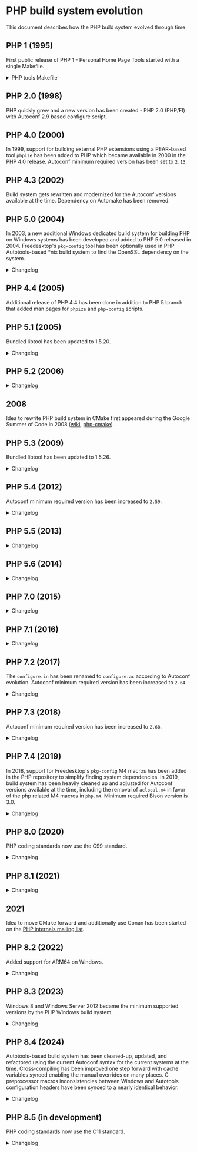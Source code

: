 # PHP build system evolution

This document describes how the PHP build system evolved through time.

## PHP 1 (1995)

First public release of PHP 1 - Personal Home Page Tools started with a single
Makefile.

<details>
<summary>PHP tools Makefile</summary>

```Makefile
#
# Makefile for the PHP Tools
#
# By Rasmus Lerdorf
#

#
# Here are the configurable options.
#
# For BSDi systems, use: -DFLOCK
# For SVR4 systems (Solaris - SunOS 5.4), use: -DLOCKF
# For SunOS systems use: -DFLOCK -DFILEH
# For AIX systems use: -DLOCKF -DLOCKFH
# For Linux use: -DLOCKF
# For BSD 4.3 use: -DFLOCK -DFILEH -DDIRECT
#
# If you want to disable the <!--!command--> feature add this: -DNOSYSTEM

OPTIONS = -DFLOCK

# Generic compiler options
#CFLAGS = -g -O2 -Wall -DDEBUG $(OPTIONS)
CFLAGS = -O2 $(OPTIONS)
CC = gcc
# If you don't have gcc, use these instead:
#CFLAGS = -g $(OPTIONS)
#CC = cc

TSOURCE = php/phpf.c php/phpl.c php/phplview.c php/phplmon.c php/common.c \
      php/error.c php/post.c php/wm.c php/common.h php/config.h \
      php/subvar.c php/html_common.h php/post.h php/version.h php/wm.h \
      php/Makefile php/README php/License

SOURCE = phpf.c phpl.c phplview.c phplmon.c common.c \
      error.c post.c wm.c common.h config.h \
      subvar.c html_common.h post.h version.h wm.h \
      Makefile README License

ALL: phpl.cgi phplmon.cgi phplview.cgi phpf.cgi

phpl.cgi: phpl.o wm.o common.o post.o subvar.o error.o
    $(CC) -o phpl.cgi phpl.o wm.o common.o post.o error.o subvar.o

phplmon.cgi: phplmon.o common.o
    $(CC) -o phplmon.cgi phplmon.o common.o

phplview.cgi: phplview.o common.o post.o error.o
    $(CC) -o phplview.cgi phplview.o common.o post.o error.o

phpf.cgi: phpf.o post.o error.o
    $(CC) -o phpf.cgi phpf.o post.o error.o common.o

php.tar: $(SOURCE)
    cd ..;tar -cf php/php.tar $(TSOURCE);cd php

error.o:    error.c html_common.h
phpl.o:     phpl.c config.h
phplmon.o:  phplmon.c config.h
phplview.o: phplview.c
wm.o:       wm.c
common.o:   common.c version.h common.h
post.o:     post.c html_common.h
phpf.o:     phpf.c html_common.h common.h
subvar.o:   subvar.c
```
</details>

## PHP 2.0 (1998)

PHP quickly grew and a new version has been created - PHP 2.0 (PHP/FI) with
Autoconf 2.9 based configure script.

## PHP 4.0 (2000)

In 1999, support for building external PHP extensions using a PEAR-based tool
`phpize` has been added to PHP which became available in 2000 in the PHP 4.0
release. Autoconf minimum required version has been set to `2.13`.

## PHP 4.3 (2002)

Build system gets rewritten and modernized for the Autoconf versions available
at the time. Dependency on Automake has been removed.

## PHP 5.0 (2004)

In 2003, a new additional Windows dedicated build system for building PHP on
Windows systems has been developed and added to PHP 5.0 released in 2004.
Freedesktop's `pkg-config` tool has been optionally used in PHP Autotools-based
\*nix build system to find the OpenSSL dependency on the system.

<details>
<summary>Changelog</summary>

### PHP 5.0 build system changes

#### Autotools

* Many new configure options.
* The `--with-servlet[=DIR]`, `--with-hyperwave` configure options have been
  removed.

</details>

## PHP 4.4 (2005)

Additional release of PHP 4.4 has been done in addition to PHP 5 branch that
added man pages for `phpize` and `php-config` scripts.

## PHP 5.1 (2005)

Bundled libtool has been updated to 1.5.20.

<details>
<summary>Changelog</summary>

### PHP 5.1 build system changes

#### Autotools

* Added new `-with-zend-vm=TYPE`, `--disable-reflection`, `--with-libdir=NAME`,
  `--enable-gcov`, `--with-ODBCRouter[=DIR]`, `--with-db1`, `--disable-hash`,
  `--disable-pdo`, `--with-pdo-dblib[=DIR]`, `--with-pdo-firebird[=DIR]`,
  `--with-pdo-mysql[=DIR]`, `--with-pdo-oci[=DIR]`, `--with-pdo-odbc`,
  `--with-pdo-pgsql[=DIR]`, `--with-pdo-sqlite`, `--disable-xmlreader`,
  `--with-libxml-dir=DIR`, `--disable-xmlwriter`, `--with-libexpat-dir=DIR`
  configure options.
* The `--enable-yp`, `--with-oci8-instant-client`, `--with-oracle[=DIR]`,
  `--with-ovrimos[=DIR]`, `--with-pfpro[=DIR]`, `--with-ingres[=DIR]`,
  `--with-mcve[=DIR]`, `--with-mnogosearch[=DIR]`, `--with-msession[=DIR]`,
  `--with-expat-dir=DIR`, `--with-tiff-dir[=DIR]`, `--with-cpdflib[=DIR]`,
  `--enable-dbx`, `--enable-dio`, `--with-fam` configure options have been
  removed.
* The bundled libtool gained the `--with-tags[=TAGS]` configure option.

#### Windows

* Removed configure options:
  * `--with-cpdflib`
  * `--enable-dbx`
  * `--enable-dio`
  * `--with-ingres`
  * `--with-mcve`
  * `--with-oracle`
* Added new configure options:
  * `--without-t1lib`
  * `--with-gmp`
  * `--disable-hash`
  * `--with-dblib`
  * `--disable-reflection`
  * `--enable-pdo`
  * `--with-pdo-dblib`
  * `--with-pdo-mssql`
  * `--with-pdo-firebird`
  * `--with-pdo-mysql`
  * `--with-pdo-oci`
  * `--with-pdo-oci8`
  * `--with-pdo-odbc`
  * `--with-pdo-pgsql`
  * `--with-pdo-sqlite`
  * `--disable-xmlreader`
  * `--disable-xmlwriter`
* The `--with-exif` configure options has been renamed to `--enable-exif`.

</details>

## PHP 5.2 (2006)

<details>
<summary>Changelog</summary>

### PHP 5.2 build system changes

#### Abstract

* Added new `--disable-filter`, `--disable-json`, `--disable-mbregex-backtrack`,
  `--enable-zip` configure options.
* The `--enable-memory-limit`, `--enable-filepro`, `--with-informix` configure
  options have been removed.

#### Autotools

* Added new `--without-sqlite3[=DIR]`, `--with-libexpat-dir=DIR` configure
  options.
* The `--disable-zend-memory-manager`, `--with-hwapi[=DIR]`,
  `--with-fdftk[=DIR]`, `--enable-versioning` configure options have been
  removed.
* The `--with-mod_charset` configure option has been renamed to
  `--enable-mod-charset`.
* The `--with-inifile` configure option has been renamed to `--enable-inifile`.
* The `--with-flatfile` configure option has been renamed to
  `--enable-flatfile`.

#### Windows

* Added new `--enable-apache2filter`, `--enable-apache2-2filter`,
  `--enable-apache2-2handler`, `--with-pdo-sqlite-external` configure options.
* The `--disable-memory-manager`, `--without-pcre-regex` configure options have
  been removed.

</details>

## 2008

Idea to rewrite PHP build system in CMake first appeared during the Google
Summer of Code in 2008 ([wiki](https://wiki.php.net/internals/cmake),
[php-cmake](https://github.com/gloob/php-cmake)).

## PHP 5.3 (2009)

Bundled libtool has been updated to 1.5.26.

<details>
<summary>Changelog</summary>

### PHP 5.3 build system changes

#### Abstract

* Added new `--with-enchant`, `--enable-fileinfo`, `--enable-intl`,
  `--disable-phar` configure options.
* The `--enable-dbase`, `--with-fbsql`, `--with-mime-magic`, `--with-ming`,
  `--disable-reflection`, `--disable-spl` configure options have been removed.

#### Autotools

* New configure options:
  * `--enable-re2c-cgoto`
  * `--enable-fpm`
  * `--with-fpm-user[=USER]`
  * `--with-fpm-group[=GRP]`
  * `--with-litespeed`
  * `--with-icu-dir=DIR`
  * `--with-onig[=DIR]`
  * `--with-pcre-dir`
  * `--enable-mysqlnd`
  * `--disable-mysqlnd-compression-support`
  * `--with-zlib-dir[=DIR]`

* Removed configure options:
  * `--enable-fastcgi`
  * `--enable-force-cgi-redirect`
  * `--enable-discard-path`
  * `--disable-path-info-check`
  * `--with-fdftk`
  * `--with-ttf[=DIR]`
  * `--with-msql[=DIR]`
  * `--with-sybase[=DIR]`
  * `--with-ncurses[=DIR]`

#### Windows

* The `--enable-prefix` configure option has been renamed to `--with-prefix`.
* Added new `--with-mp`, `--enable-security-flags`, `--enable-static-analyze`,
  `--enable-apache2-4handler`, `--without-ereg`,
  `--without-mysqlnd`, `--with-oci8-11g`,
  `--with-sqlite3`, `--enable-phar-native-ssl` configure
  options.
* The `--disable-fastcgi`, `--disable-path-info-check`,
  `--disable-force-cgi-redirect`,
  `--with-fdf`, `--with-msq`,
  `--with-pdo-oci8` configure options
  have been removed.

</details>

## PHP 5.4 (2012)

Autoconf minimum required version has been increased to `2.59`.

<details>
<summary>Changelog</summary>

### PHP 5.4 build system changes

#### Abstract

* The `--enable-zend-multibyte`, `--with-sqlite` configure options have been
  removed.

#### Autotools

* Added new `--enable-zend-signals`, `--with-vpx-dir=DIR`, `--with-tcadb=DIR`,
  `--enable-dtrace`, `--with-fpm-systemd` configure options.
* The `--enable-sqlite-utf8`, `--enable-ucd-snmp-hack`, `--enable-magic-quotes`,
  `--with-exec-dir[=DIR]`, `--enable-safe-mode` configure options have been
  removed.

#### Windows

* Added new `--enable-pgi`, `--with-pgo` configure options.

</details>

## PHP 5.5 (2013)

<details>
<summary>Changelog</summary>

### PHP 5.5 build system changes

#### Abstract

* Added new `--enable-opcache` configure option.

#### Autotools

* The `--with-curlwrappers` configure option has been removed.

#### Windows

* Added new `--without-libvpx`, `--with-libmbfl`, `--with-odbcver` configure
  options.

</details>

## PHP 5.6 (2014)

<details>
<summary>Changelog</summary>

### PHP 5.6 build system changes

#### Autotools

* Added new `--enable-phpdbg`, `--enable-phpdbg-debug`, `--with-libzip=DIR`
  configure options.

#### Windows

* The `--enable-static-analyze` configure option has been removed.
* Added new `--with-analyzer`, `--enable-phpdbg`, `--enable-phpdbgs`,
  `--with-oci8-12c` configure options.

</details>

## PHP 7.0 (2015)

<details>
<summary>Changelog</summary>

### PHP 7.0 build system changes

#### Abstract

* The `--with-aolserver`, `--with-apache-hooks`, `--with-pi3web`,
  `--with-mssql`, `--with-sybase-ct`, `--with-mysql` configure options have been
  removed.
* Added new configure options `--enable-phpdbg-webhelper`,
  `--disable-opcache-file`, `--with-pcre-jit`

#### Autotools

* Added new `--disable-gcc-global-regs`, `--with-fpm-acl`,
  `--with-system-ciphers`, , `--with-webp-dir=DIR`,
  `--with-odbcver=HEX`,
  `--disable-huge-code-pages` configure option.
* The `--with-apxs=FILE`, `--with-apache=DIR`,
  `--enable-mod-charset`, `--with-apxs2filter`,
  `--with-apache-hooks-static=DIR`, `--with-caudium=DIR`,
  `--with-continuity=DIR`, `--with-isapi=DIR`, `--with-milter=DIR`,
  `--with-nsapi=DIR`, `--with-phttpd=DIR`,
  `--with-roxen=DIR`, `--enable-roxen-zts`, `--with-thttpd=SRCDIR`,
  `--with-tux=MODULEDIR`, `--with-webjames=SRCDIR`, `--with-regex=TYPE`,
  `--with-vpx-dir=DIR`, `--with-t1lib=DIR`,
  `--with-zend-vm=TYPE` configure
  options have been removed.

#### Windows

* Besides Visual Studio, building with Clang or Intel Composer is now possible.
  To enable an alternative toolset, the configure option
  `--with-toolset=[vs,clang,icc]` has been added to the main build system and
  phpize.
* The `configure.js` now produces response files which are passed to the linker
  and library manager. This solved the issues with the long command lines which
  can exceed the OS limit.
* With the Clang toolset, an option `--with-uncritical-warn-choke` has been
  added to suppress the most frequent false positive warnings.
* The `--with-mp` configure option by default utilizes all the available cores.
  Enabled by default for release builds and can be disabled with the special
  `disable` keyword.
* Added new configure options `--with-toolset`,
  `--without-uncritical-warn-choke`, `--with-codegen-arch`, `--with-all-shared`,
  `--disable-test-ini`, `--with-test-ini-ext-exclude`, `--without-libwebp`,
  `--enable-sysvshm`.
* The `--enable-apache`, `--with-apache-includes`, `--with-apache-libs`,
  `--enable-apache2filter`, `--enable-apache2-2filter`, `--enable-isapi`,
  `--enable-nsapi`, `--with-nsapi-includes`, `--with-nsapi-libs`,
  `--without-ereg`, `--without-t1lib`, `--without-libvpx`, `--with-dblib`
  configure options have been removed.

</details>

## PHP 7.1 (2016)

<details>
<summary>Changelog</summary>

### PHP 7.1 build system changes

#### Windows

* Added support for the static analysis with Clang and Cppcheck by passing the
  `clang` or `cppcheck` keyword to the `--with-analyzer` configure option.
* Added new configure option `--without-readline`.

</details>

## PHP 7.2 (2017)

The `configure.in` has been renamed to `configure.ac` according to Autoconf
evolution. Autoconf minimum required version has been increased to `2.64`.

<details>
<summary>Changelog</summary>

### PHP 7.2 build system changes

#### Abstract

* Added new configure options `--with-lmdb`, `--with-sodium`,
  `--with-password-argon2`, `--enable-zend-test`.
* The `--with-mcrypt` configure option has been removed.

#### Autotools configure options

* The `--enable-gd-native-ttf` configure option has been removed.
* Added `--enable-phpdbg-readline`, `--with-valgrind=DIR`,
  `--with-pcre-valgrind=DIR` configure options.

#### Windows

* The `--enable-one-shot` configure option has been removed.
* Added new configure options `--enable-sanitizer`, `--with-config-profile`,
  `--with-qdbm`, `--with-db`

</details>

## PHP 7.3 (2018)

Autoconf minimum required version has been increased to `2.68`.

<details>
<summary>Changelog</summary>

### PHP 7.3 build system changes

#### Abstract

* The `--with-libmbfl` configure option has been removed.

#### Autotools configure options

* The `--with-ODBCRouter=DIR`, and `--with-birdstep=DIR` configure options have
  been removed.

#### Windows

* Added new `--with-verbosity`, `--enable-native-intrinsics` configure options.

</details>

## PHP 7.4 (2019)

In 2018, support for Freedesktop's `pkg-config` M4 macros has been added in the
PHP repository to simplify finding system dependencies. In 2019, build system
has been heavily cleaned up and adjusted for Autoconf versions available at the
time, including the removal of `aclocal.m4` in favor of the php related M4
macros in `php.m4`. Minimum required Bison version is 3.0.

<details>
<summary>Changelog</summary>

### PHP 7.4 build system changes

#### Abstract

* Added new configure option `--with-ffi`.
* The hash extension is now always available, meaning the `--enable-hash`
  configure argument has been removed.
* The `--with-interbase` configure option has been removed.
* The `--disable-mbregex-backtrack` configure option has been removed.
* The `--enable/disable-opcache-file` configure option has been removed.
* Symbols `HAVE_DATE`, `HAVE_REFLECTION`, and `HAVE_SPL` have been removed. It
  should be considered to have these extensions always available.
* Removed unused build time symbols: `PHP_ADA_INCLUDE`, `PHP_ADA_LFLAGS`,
  `PHP_ADA_LIBS`, `PHP_APACHE_INCLUDE`, `PHP_APACHE_TARGET`,
  `PHP_FHTTPD_INCLUDE`, `PHP_FHTTPD_LIB`, `PHP_FHTTPD_TARGET`, `PHP_CFLAGS`,
  `PHP_DBASE_LIB`, `PHP_BUILD_DEBUG`, `PHP_GDBM_INCLUDE`, `PHP_IBASE_INCLUDE`,
  `PHP_IBASE_LFLAGS`, `PHP_IBASE_LIBS`, `PHP_IFX_INCLUDE`, `PHP_IFX_LFLAGS`,
  `PHP_IFX_LIBS`, `PHP_INSTALL_IT`, `PHP_IODBC_INCLUDE`, `PHP_IODBC_LFLAGS`,
  `PHP_IODBC_LIBS`, `PHP_MSQL_LFLAGS`, `PHP_MSQL_INCLUDE`, `PHP_MSQL_LFLAGS`,
  `PHP_MSQL_LIBS`, `PHP_MYSQL_INCLUDE`, `PHP_MYSQL_LIBS`, `PHP_MYSQL_TYPE`,
  `PHP_OCI8_SHARED_LIBADD`, `PHP_ORACLE_SHARED_LIBADD`, `PHP_ORACLE_DIR`,
  `PHP_ORACLE_VERSION`, `PHP_PGSQL_INCLUDE`, `PHP_PGSQL_LFLAGS`,
  `PHP_PGSQL_LIBS`, `PHP_SOLID_INCLUDE`, `PHP_SOLID_LIBS`,
  `PHP_EMPRESS_INCLUDE`, `PHP_EMPRESS_LIBS`, `PHP_SYBASE_INCLUDE`,
  `PHP_SYBASE_LFLAGS`, `PHP_SYBASE_LIBS`, `PHP_DBM_TYPE`, `PHP_DBM_LIB`,
  `PHP_LDAP_LFLAGS`, `PHP_LDAP_INCLUDE`, `PHP_LDAP_LIBS`.
* Removed unused symbols: `HAVE_CURL_EASY_STRERROR`, `HAVE_CURL_MULTI_STRERROR`,
  `HAVE_MPIR`, `HAVE_MBSTR_CN`, `HAVE_MBSTR_JA`, `HAVE_MBSTR_KR`,
  `HAVE_MBSTR_RU`, `HAVE_MBSTR_TW`.

#### Autotools

* Added `--ini-path` and `--ini-dir` options to php-config.
* The `configure --help` now also outputs `--program-suffix` and
  `--program-prefix` information by using the Autoconf `AC_ARG_PROGRAM` macro.
* Minimum Bison version is 3.0+ for generating parser files.

##### Configure options

* Many system dependencies are now discovered with pkg-config and some configure
  options don't accept directory argument anymore.
* The filter extension no longer exposes the `--with-pcre-dir` configure
  argument and therefore allows shared builds with `./configure`.
* Added new `--enable-rtld-now` configure option to switch the dlopen behavior
  from `RTLD_LAZY` to `RTLD_NOW`.
* Added new configure option `--enable-werror` to turn compiler warnings into
  errors.
* Added new `--with-external-gd` configure option.
* Added new `--with-expat` configure option.
* The `--with-pcre-valgrind` and `--with-valgrind` have been merged, and
  Valgrind is detected by pkg-config.
* The `--with-pear` option has been deprecated.
* The `--with-litespeed` configure option has been renamed to
  `--enable-litespeed`.
* The `--enable/disable-libxml` configure option has been renamed to
  `--with/without-libxml`.
* The `--with-libxml-dir` configure option has been removed.
* The `--with-pcre-regex` configure option has been removed.
* The `--with/without-gd` configure option has been renamed to
  `--enable/disable-gd`.
* The `--with-webp-dir` configure option has been renamed to `--with-webp`.
* The ` --with-jpeg-dir` configure option has been renamed to `--with-jpeg`.
* The `--with-png-dir` configure option has been removed.
* The `--with-xpm-dir` configure option has been renamed to `--with-xpm`.
* The `--with-freetype-dir` configure option has been renamed to
  `--with-freetype`.
* The `--with-icu-dir` configure option has been removed.
* The `--with-onig` configure option has been removed (bundled Oniguruma library
  has been removed in favor of the system Oniguruma library).
* The `--enable-embedded-mysqli` configure option has been removed.
* The `--enable-wddx` configure option has been removed.
* The `--with-libexpat-dir` configure option has been removed.
* The `--enable/disable-zip` configure option has been renamed to
  `--with/without-zip`.
* The `--with-libzip` configure option has been removed.
* The `--with-recode` configure option has been removed.

##### Autoconf local macros

* Obsolescent macros `AC_FUNC_VPRINTF` and `AC_FUNC_UTIME_NULL` have been
  removed. Symbols `HAVE_VPRINTF` and `HAVE_UTIME_NULL` are no longer defined
  since they are not needed on the current systems.
* Local PHP Autoconf unused or obsolete macros have been removed:
  `PHP_TARGET_RDYNAMIC`, `PHP_SOLARIS_PIC_WEIRDNESS`, `PHP_SYS_LFS`,
  `PHP_AC_BROKEN_SPRINTF`, `PHP_EXTENSION`, `PHP_DECLARED_TIMEZONE`,
  `PHP_CHECK_TYPES`, `PHP_CHECK_64BIT`, `PHP_READDIR_R_TYPE`,
  `PHP_SETUP_KERBEROS`.
* Local `PHP_TM_GMTOFF` Autoconf macro has been replaced with Autoconf's
  `AC_CHECK_MEMBERS`. The `HAVE_TM_GMTOFF` symbol is replaced with
  `HAVE_STRUCT_TM_TM_GMTOFF` and `HAVE_TM_ZONE` symbol is replaced with
  `HAVE_STRUCT_TM_TM_ZONE`.
* `PHP_PROG_BISON` macro now takes two optional arguments - minimum required
  version and excluded versions that aren't supported.
* `PHP_PROG_RE2C` is not called in the generated `configure.ac` for extensions
  anymore and now takes one optional argument - minimum required version.
* Removed unused `AC_PROG_CC_C_O` check and the `NO_MINUS_C_MINUS_O` symbol.
* Obsolescant checks for headers and functions that are part of C89 have
  been removed. The following symbols are therefore no longer defined by the
  PHP build system at the configure step and shouldn't be used anymore:
  `HAVE_SETLOCALE`, `HAVE_LOCALECONV`, `HAVE_STRSTR`, `HAVE_STRTOL`,
  `HAVE_STRBRK`, `HAVE_PERROR`, `HAVE_STRFTIME`, `HAVE_TZNAME`, `HAVE_STDARG_H`,
  `HAVE_STRING_H`, `HAVE_STDLIB_H`, `HAVE_SYS_VARARGS_H`, `HAVE_ASSERT_H`,
  `HAVE_SYS_DIR_H`, `TM_IN_SYS_TIME`, `HAVE_STRTOD`, `HAVE_STRCOLL`,
  `HAVE_ERRNO_H`, `HAVE_MEMCPY`, `HAVE_SNPRINTF`, `HAVE_STDIO_H`,
  `HAVE_STRPBRK`, `HAVE_TIME_H`, `HAVE_LIMITS_H`, `HAVE_STRTOUL`,
  `HAVE_SYS_NDIR_H`, `HAVE_SYS_TIMES_H`, `PHP_HAVE_STDINT_TYPES`,
  `HAVE_SIGNAL_H`, `HAVE_STRERROR`.
* Removed unused check for `dev/arandom` and the `HAVE_DEV_ARANDOM` symbol.
* Remove unused functions checks: `HAVE_MBSINIT`, `HAVE_MEMPCPY`,
  `HAVE_SETPGID`, `HAVE_STRPNCPY`, `HAVE_STRTOULL`, `HAVE_VSNPRINTF`,
  `HAVE_CUSERID`, `HAVE_LRAND48`, `HAVE_RANDOM`, `HAVE_SRAND48`, `HAVE_SRANDOM`,
  `HAVE_STRDUP`, `HAVE_GCVT`, `HAVE_ISASCII`, `HAVE_LINK`, `HAVE_LOCKF`,
  `HAVE_SOCKOPT`, `HAVE_SETVBUF`, `HAVE_SIN`, `HAVE_TEMPNAM`.
* Unused check for `struct cmsghdr` and symbol `HAVE_CMSGHDR` have been removed.
* Unused `ApplicationServices/ApplicationServices.h` headers check and
  `HAVE_APPLICATIONSERVICES_APPLICATIONSERVICES_H` symbol have been removed.
* `PHP_DEBUG_MACRO` macro has been removed.
* `PHP_CHECK_CONFIGURE_OPTIONS` macro has been removed. Default Autoconf's
  `--enable-option-checking=fatal` option can be used in the configure step
  to enable error when invalid options are used.
* Removed unused check and symbols `HAVE_SHM_MMAP_ZERO`, `HAVE_SHM_MMAP_FILE`.
* Removed unused check and symbol `MISSING_MSGHDR_MSGFLAGS`.

#### Windows

* Visual Studio 2019 is utilized for the Windows builds
* Removed unused defined symbol `HAVE_LIBBIND`.
* The `--with-pdo-sqlite-external` configure option has been removed.
* The `--with-wddx` configure option has been removed.

</details>

## PHP 8.0 (2020)

PHP coding standards now use the C99 standard.

<details>
<summary>Changelog</summary>

### PHP 8.0 build system changes

#### Abstract

* Removed the `--enable/disable-json`, `--with-xmlrpc` configure options.
* Added new `--disable-opcache-jit` configure option.

#### Autotools configure options

* The `--with-expat`, `--with-iconv-dir=DIR`, `--enable-maintainer-zts`,
  `--disable-inline-optimization`, `--with-tsrm-pth`, `--with-tsrm-st`,
  `--with-tsrm-pthreads` configure options has been removed.
* Added `--with-fpm-apparmor`, `--enable-fuzzer`, `--enable-fuzzer-msan`,
  `--enable-debug-assertions`, `--enable-zts`, `--enable-memory-sanitizer`,
  configure options.

#### Windows

* Removed the `--enable-crt-debug` configure option.
* Added new `--with-oci8-19` configure option.

</details>

## PHP 8.1 (2021)

<details>
<summary>Changelog</summary>

### PHP 8.1 build system changes

* Minimum OpenSSL version 1.0.2

#### Abstract

* The `--enable-phpdbg-webhelper` configure option has been removed.
* Added new `--enable-dl-test` configure option.

#### Autotools configure options

* The `--with-password-argon2` doesn't accept the argument anymore.
* Added the `--enable-address-sanitizer`, `--enable-undefined-sanitizer`,
  `--with-avif`, `--with-external-libcrypt`, `--disable-fiber-asm`,
  `--enable-zend-max-execution-timers` configure options.

#### Windows

* Added new `--disable-vs-link-compat` and `--with-libavif` configure options.

</details>

## 2021

Idea to move CMake forward and additionally use Conan has been started on the
[PHP internals mailing list](https://externals.io/message/116655).

## PHP 8.2 (2022)

Added support for ARM64 on Windows.

<details>
<summary>Changelog</summary>

### PHP 8.2 build system changes

* The build system now requires PHP 7.4.0 at least. Previously PHP 7.1 was
  required.
* Unsupported libxml2 2.10.0 symbols are no longer exported on Windows.
* Identifier names for namespaced functions generated from stub files through
  `gen_stub.php` have been changed. This requires that namespaced functions
  should be declared via the `PHP_FUNCTION` macro by using the fully qualified
  function name (whereas each part is separated by `_`) instead of just the
  function name itself.

#### Autotools

* The `--enable-fuzzer-msan` configure option has been removed.
* The `--with-mysqli` doesn't accept the DIR argument anymore.
* Added the `--with-fpm-selinux` configure option.

#### Windows

* Added support for ARM64.
* The `--with-oci8` configure option has been removed.
* The zip extension is now built as shared library (DLL) by default.

</details>

## PHP 8.3 (2023)

Windows 8 and Windows Server 2012 became the minimum supported versions by the
PHP Windows build system.

<details>
<summary>Changelog</summary>

### PHP 8.3 build system changes

#### Autotools

* `PHP_EXTRA_VERSION` can be passed to configure script to control custom PHP
  build versions: `./configure PHP_EXTRA_VERSION="-acme"`
* `LDFLAGS` are not unset anymore allowing them to be adjusted e.g.
  `LDFLAGS="..." ./configure`
* Removed the `HAVE_DEV_URANDOM` compile time check.
* Added new configure option `--with-capstone`.

</details>

## PHP 8.4 (2024)

Autotools-based build system has been cleaned-up, updated, and refactored using
the current Autoconf syntax for the current systems at the time. Cross-compiling
has been improved one step forward with cache variables synced enabling the
manual overrides on many places. C preprocessor macros inconsistencies between
Windows and Autotools configuration headers have been synced to a nearly
identical behavior.

<details>
<summary>Changelog</summary>

### PHP 8.4 build system changes

#### Abstract

* The configure options `--with-imap`, `--with-pdo-oci`, and `--with-pspell`
  have been removed.
* The configure option `--with-mhash` emits deprecation warning.
* New configure option `--with-openssl-legacy-provider` to enable OpenSSL legacy
  provider.
* New configure option `--with-openssl-argon2` to enable `PASSWORD_ARGON2` from
  OpenSSL 3.2.
* Symbol `SIZEOF_SHORT` removed (size of 2 on 32-bit and 64-bit platforms).
* Symbol `DBA_CDB_MAKE` removed in ext/dba.
* Symbols `HAVE_LIBM`, `HAVE_INET_ATON`, `HAVE_SIGSETJMP` have been removed.

#### Autotools

* Added php-config `--lib-dir` and `--lib-embed` options for PHP embed SAPI.
* Removed linking with obsolete dnet_stub library in ext/pdo_dblib.
* Removed checking and linking with obsolete libbind for some functions.

##### Autotools configure options

* The `--with-imap-ssl`, `--with-oci8`, `--with-zlib-dir`, and `--with-kerberos`
  have been removed.
* The `--with-openssl-dir` has been removed. SSL support in ext/ftp and
  ext/mysqlnd is enabled implicitly, when building with ext/openssl
  (`--with-openssl`), or explicitly by using new configure options
  `--with-ftp-ssl` and `--with-mysqlnd-ssl`.

##### Changes to main/php_config.h

* `MISSING_FCLOSE_DECL` preprocessor macro and Autoconf macro
  `PHP_MISSING_FCLOSE_DECL` have been removed.
* `PHP_CHECK_IN_ADDR_T` Autoconf macro and `in_addr_t` fallback definition to
  `u_int` has been removed in favor of `AC_CHECK_TYPES` Autoconf macro.
* `PHP_HAVE_AVX512_SUPPORTS` and `PHP_HAVE_AVX512_VBMI_SUPPORTS` are now either
  defined to 1 or undefined.

* Removed preprocessor macros:
  * `COOKIE_IO_FUNCTIONS_T` removed in favor of `cookie_io_functions_t`.
  * `DARWIN` has been removed in favor of `__APPLE__` to target Darwin systems.
  * `HAVE_BSD_ICONV`
  * `HAVE_DLOPEN`
  * `HAVE_DLSYM`
  * `HAVE_JSON` has been removed (ext/json is always available since PHP 8.0).
  * `HAVE_LIBCRYPT`
  * `HAVE_LIBPQ`
  * `HAVE_LIBRT`
  * `HAVE_MYSQL`
  * `HAVE_ODBC2` has been removed in ext/odbc.
  * `HAVE_PDO_SQLITELIB`
  * `HAVE_PHPDBG`
  * `HAVE_STRPTIME_DECL_FAILS` has been removed in favor of `HAVE_DECL_STRPTIME`.
  * `HAVE_TIMER_CREATE`
  * `HAVE_TOKENIZER` has been removed in ext/tokenizer.
  * `HAVE_WAITPID`
  * `PHP_FPM_GROUP`
  * `PHP_FPM_SYSTEMD`
  * `PHP_FPM_USER`
  * `PTHREADS`
  * `ZEND_FIBER_ASM`

* Renamed preprocessor macros:
  * `HAVE_SOCKADDR_UN_SUN_LEN` has been renamed to
    `HAVE_STRUCT_SOCKADDR_UN_SUN_LEN`.
  * `HAVE_UTSNAME_DOMAINNAME` has been renamed to
    `HAVE_STRUCT_UTSNAME_DOMAINNAME`.

##### Autoconf local macros

* Autoconf macro `PHP_DEFINE` (atomic includes) removed in favor of `AC_DEFINE`
  and extensions's config.h.
* Autoconf macro `PHP_WITH_SHARED` has been removed in favor of `PHP_ARG_WITH`.
* Autoconf macro `PHP_STRUCT_FLOCK` has been removed in favor of
  `AC_CHECK_TYPES`.
* Autoconf macro `PHP_SOCKADDR_CHECKS` has been removed in favor of
  `AC_CHECK_TYPES` and `AC_CHECK_MEMBERS`.
* Autoconf macro `PHP_CHECK_GCC_ARG` has been removed since PHP 8.0 in favor
  of `AX_CHECK_COMPILE_FLAG`.
* Autoconf macro `PHP_PROG_RE2C` got a new 2nd argument to define common
  default re2c command-line options substituted to the Makefile `RE2C_FLAGS`
  variable.
* Autoconf macros `PHP_CHECK_BUILTIN_*` have been removed in favor of
  `PHP_CHECK_BUILTIN` and all `PHP_HAVE_BUILTIN_*` symbols changed to be either
  undefined or defined to 1 whether compiler supports the builtin.
* Autoconf macro `PHP_SETUP_OPENSSL` doesn't accept the 3rd argument anymore.
* Autoconf macro `PHP_EVAL_LIBLINE` got a new 3rd argument to override the
  ext_shared checks.
* Autoconf macro `PHP_SETUP_LIBXML` doesn't define the redundant `HAVE_LIBXML`
  symbol anymore and requires at least libxml2 2.9.4.
* Autoconf macro `PHP_SETUP_ICONV` doesn't define the `HAVE_ICONV` symbol
  anymore.
* Autoconf macro `PHP_AP_EXTRACT_VERSION` is obsolete in favor of the
  `apxs -q HTTPD_VERSION`.
* Autoconf macro `PHP_OUTPUT` is obsolete in favor of `AC_CONFIG_FILES`.
* Autoconf macro `PHP_TEST_BUILD` is obsolete in favor of `AC_*` macros.
* Autoconf macro `PHP_BUILD_THREAD_SAFE` is obsolete in favor of setting the
  enable_zts variable manually.
* Autoconf macro `PHP_DEF_HAVE` is obsolete in favor of `AC_DEFINE`.
* Autoconf macro `PHP_PROG_SETUP` now accepts an argument to set the minimum
  required PHP version during the build.
* Autoconf macro `PHP_INSTALL_HEADERS` arguments can now be also
  blank-or-newline-separated lists instead of only separated with whitespace or
  backslash-then-newline.
* Autoconf macro `PHP_ADD_BUILD_DIR` now also accepts 1st argument as a
  blank-or-newline-separated separated list.
* Autoconf macros `PHP_NEW_EXTENSION`, `PHP_ADD_SOURCES`, `PHP_ADD_SOURCES_X`,
  `PHP_SELECT_SAPI` now have the source files and flags arguments normalized
  so the list of items can be passed as a blank-or-newline-separated list.
* Autoconf macro `PHP_ADD_INCLUDE` now takes also a blank-or-newline-separated
  list of include directories instead of a single directory. The "prepend"
  argument is validated at Autoconf compile time.
* TSRM/tsrm.m4 file and its `TSRM_CHECK_PTHREADS` macro have been removed.
* Added pkg-config support to find libpq for the pdo_pgsql and pgsql
  extensions. The libpq paths can be customized with the `PGSQL_CFLAGS` and
  PGSQL_LIBS environment variables. When a directory argument is provided to
  configure options (`--with-pgsql=DIR` or `--with-pdo-pgsql=DIR`), it will
  be used instead of the pkg-config search.
* Added pkg-config support to find unixODBC and iODBC for the pdo_odbc
  extension.
* Added pkg-config support to find GNU MP library. As a fallback default
  system paths are searched. When a directory argument is provided
  (`--with-gmp=DIR`), it will be used instead of the pkg-config.
* Added optional pkg-config support to find NET-SNMP library. As a fallback
  net-snmp-config utility is used like before.
* Cache variables synced to php_cv_\* naming scheme. When used for
  advanced cross-compilation, these have been renamed:
  * ac_cv_copy_file_range             -> php_cv_func_copy_file_range
  * ac_cv_flush_io                    -> php_cv_have_flush_io
  * ac_cv_func_getaddrinfo            -> php_cv_func_getaddrinfo
  * ac_cv_have_broken_gcc_strlen_opt  -> php_cv_have_broken_gcc_strlen_opt
  * ac_cv_have_pcre2_jit              -> php_cv_have_pcre2_jit
  * ac_cv_pread                       -> php_cv_func_pread
  * ac_cv_pwrite                      -> php_cv_func_pwrite
  * ac_cv_syscall_shadow_stack_exists -> php_cv_have_shadow_stack_syscall
  * ac_cv_time_r_type                 -> php_cv_time_r_type
  * ac_cv_write_stdout                -> php_cv_have_write_stdout
  and all other checks wrapped with their belonging cache variables.
* Backticks command substitutions in Autoconf code have been replaced with
  `$(...)`. Passing double escaped Makefile variables `\\$(VAR)` to some
  Autoconf macros should be now done with `\$(VAR)` or by using regular shell
  variables.

#### Windows

* Building with Visual Studio requires at least Visual Studio 2019.
* Added Bison flag `-Wall` when generating lexer files as done in \*nix
  build system.
* `FIBER_ASSEMBLER` and `FIBER_ASM_ARCH` Makefile variables removed in favor of
  `PHP_ASSEMBLER` and `FIBER_ASM_ABI`.
* The `win32/build/libs_version.txt` file has been removed.
* MSVC builds use the new preprocessor (`/Zc:preprocessor`).
* The `CHECK_HEADER_ADD_INCLUDE` function consistently defines preprocessor
  macros `HAVE_<header>_H` either to value 1 or leaves them undefined to
  match the Autotools headers checks.

##### Windows configure options

* The configure options `--with-oci8-11g`, `--with-oci8-12c`,
  `--with-oci8-19`, and `--enable-apache2-2handler` have been removed.
* The configure option `--enable-apache2-4handler` became an alias for the
  preferred `--enable-apache2handler`.
* Added new configure option `--enable-phpdbg-debug` to build phpdbg in
  debug mode.
* Added support for native AVX-512 builds with
  `--enable-native-intrinsics=avx512` configure option.

##### Changes to main/config.w32.h

* `HAVE_WIN32_NATIVE_THREAD`, `USE_WIN32_NATIVE_THREAD`, `ENABLE_THREADS`
  symbols in ext/mbstring/libmbfl removed.
* `HAVE_PHP_SOAP` symbol renamed to `HAVE_SOAP`.
* Unused symbols `CONFIGURATION_FILE_PATH`, `DISCARD_PATH`, `HAVE_ERRMSG_H`,
  `HAVE_REGCOMP`, `HAVE_RINT`, `NEED_ISBLANK`, `PHP_URL_FOPEN`, `REGEX`,
  `HSREGEX`, and `USE_CONFIG_FILE` have been removed.
* The `HAVE_OPENSSL` symbol has been removed.
* The `HAVE_OPENSSL_EXT` symbol consistently defined to value 1 whether the
  openssl extension is available either as shared or built statically.
</details>

## PHP 8.5 (in development)

PHP coding standards now use the C11 standard.

<details>
<summary>Changelog</summary>

### PHP 8.5 build system changes

#### Abstract

* ext/phar/php_phar.h is not installed anymore
* Minimum required ICU package version (for ext/intl) has been increased from
  `50.1` to `57.1`.

</details>
